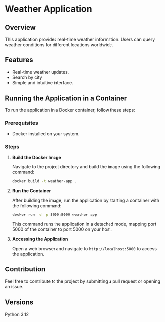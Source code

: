 # Weather Application

## Overview
This application provides real-time weather information. Users can query weather conditions for different locations worldwide.

## Features
- Real-time weather updates.
- Search by city
- Simple and intuitive interface.

## Running the Application in a Container

To run the application in a Docker container, follow these steps:

### Prerequisites
- Docker installed on your system.

### Steps
1. **Build the Docker Image**
   
   Navigate to the project directory and build the image using the following command:

    ```bash
    docker build -t weather-app .
    ```

2. **Run the Container**

    After building the image, run the application by starting a container with the following command:

    ```bash
    docker run -d -p 5000:5000 weather-app
    ```
    
    This command runs the application in a detached mode, mapping port 5000 of the container to port 5000 on your host.

3. **Accessing the Application**

    Open a web browser and navigate to `http://localhost:5000` to access the application.

## Contribution

Feel free to contribute to the project by submitting a pull request or opening an issue.

## Versions 

Python 3.12